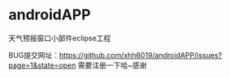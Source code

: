androidAPP
==========

天气预报窗口小部件eclipse工程

BUG提交网址：https://github.com/xhh6019/androidAPP/issues?page=1&state=open
需要注册一下哈~感谢
